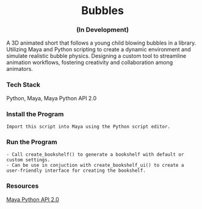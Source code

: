 <h1 align="center"><b>Bubbles</b></h1>
<h3 align="center"><b>(In Development)</b></h3>
A 3D animated short that follows a young child blowing bubbles in a library. Utilizing Maya and Python scripting to create a dynamic environment and simulate realistic bubble physics. Designing a custom tool to streamline animation workflows, fostering creativity and collaboration among animators.

### **Tech Stack**
Python, Maya, Maya Python API 2.0

### **Install the Program**
```
Import this script into Maya using the Python script editor.
```

### **Run the Program**
```
- Call create_bookshelf() to generate a bookshelf with default or custom settings.
- Can be use in conjuction with create_bookshelf_ui() to create a user-friendly interface for creating the bookshelf.
```

### **Resources**
[Maya Python API 2.0](https://help.autodesk.com/view/MAYAUL/2024/ENU/?guid=MAYA_API_REF_py_ref_index_html)